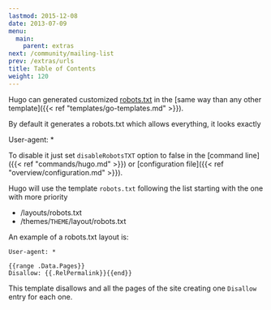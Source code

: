 ```yaml
---
lastmod: 2015-12-08
date: 2013-07-09
menu:
  main:
    parent: extras
next: /community/mailing-list
prev: /extras/urls
title: Table of Contents
weight: 120
---
```


Hugo can generated customized [robots.txt](http://www.robotstxt.org/) in the
[same way than any other template]({{< ref "templates/go-templates.md" >}}).

By default it generates a robots.txt which allows everything, it looks exactly

  User-agent: *

To disable it just set `disableRobotsTXT` option to false in the [command line]({{< ref "commands/hugo.md" >}}) or [configuration file]({{< ref "overview/configuration.md" >}}).

Hugo will use the template `robots.txt` following the list starting with the one with more priority

* /layouts/robots.txt
* /themes/`THEME`/layout/robots.txt

An example of a robots.txt layout is:

    User-agent: *

    {{range .Data.Pages}}
    Disallow: {{.RelPermalink}}{{end}}


This template disallows and all the pages of the site creating one `Disallow` entry for each one.
